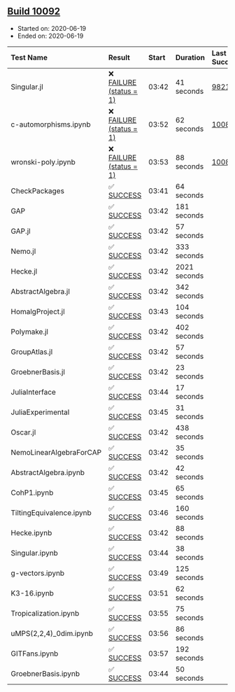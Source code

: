 ## [Build 10092](https://oscarci.mathematik.uni-kl.de/job/oscar/10092/)

* Started on: 2020-06-19
* Ended on: 2020-06-19

| Test Name    | Result | Start | Duration | Last Success | First Failure |
|:-------------|:-------|:------|:---------|:-------------|:--------------|
| Singular.jl | ❌ [FAILURE (status = 1)](https://oscarci.mathematik.uni-kl.de/job/oscar/10092/artifact/logs/build-10092/Singular.jl.log) | 03:42 | 41 seconds | [9821](https://oscarci.mathematik.uni-kl.de/job/oscar/9821/) | [9822](https://oscarci.mathematik.uni-kl.de/job/oscar/9822/) |
| c-automorphisms.ipynb | ❌ [FAILURE (status = 1)](https://oscarci.mathematik.uni-kl.de/job/oscar/10092/artifact/logs/build-10092/c-automorphisms.ipynb.log) | 03:52 | 62 seconds | [10089](https://oscarci.mathematik.uni-kl.de/job/oscar/10089/) | [10090](https://oscarci.mathematik.uni-kl.de/job/oscar/10090/) |
| wronski-poly.ipynb | ❌ [FAILURE (status = 1)](https://oscarci.mathematik.uni-kl.de/job/oscar/10092/artifact/logs/build-10092/wronski-poly.ipynb.log) | 03:53 | 88 seconds | [10087](https://oscarci.mathematik.uni-kl.de/job/oscar/10087/) | [10088](https://oscarci.mathematik.uni-kl.de/job/oscar/10088/) |
| CheckPackages | ✅ [SUCCESS](https://oscarci.mathematik.uni-kl.de/job/oscar/10092/artifact/logs/build-10092/CheckPackages.log) | 03:41 | 64 seconds |  |  |
| GAP | ✅ [SUCCESS](https://oscarci.mathematik.uni-kl.de/job/oscar/10092/artifact/logs/build-10092/GAP.log) | 03:42 | 181 seconds |  |  |
| GAP.jl | ✅ [SUCCESS](https://oscarci.mathematik.uni-kl.de/job/oscar/10092/artifact/logs/build-10092/GAP.jl.log) | 03:42 | 57 seconds |  |  |
| Nemo.jl | ✅ [SUCCESS](https://oscarci.mathematik.uni-kl.de/job/oscar/10092/artifact/logs/build-10092/Nemo.jl.log) | 03:42 | 333 seconds |  |  |
| Hecke.jl | ✅ [SUCCESS](https://oscarci.mathematik.uni-kl.de/job/oscar/10092/artifact/logs/build-10092/Hecke.jl.log) | 03:42 | 2021 seconds |  |  |
| AbstractAlgebra.jl | ✅ [SUCCESS](https://oscarci.mathematik.uni-kl.de/job/oscar/10092/artifact/logs/build-10092/AbstractAlgebra.jl.log) | 03:42 | 342 seconds |  |  |
| HomalgProject.jl | ✅ [SUCCESS](https://oscarci.mathematik.uni-kl.de/job/oscar/10092/artifact/logs/build-10092/HomalgProject.jl.log) | 03:43 | 104 seconds |  |  |
| Polymake.jl | ✅ [SUCCESS](https://oscarci.mathematik.uni-kl.de/job/oscar/10092/artifact/logs/build-10092/Polymake.jl.log) | 03:42 | 402 seconds |  |  |
| GroupAtlas.jl | ✅ [SUCCESS](https://oscarci.mathematik.uni-kl.de/job/oscar/10092/artifact/logs/build-10092/GroupAtlas.jl.log) | 03:42 | 57 seconds |  |  |
| GroebnerBasis.jl | ✅ [SUCCESS](https://oscarci.mathematik.uni-kl.de/job/oscar/10092/artifact/logs/build-10092/GroebnerBasis.jl.log) | 03:42 | 23 seconds |  |  |
| JuliaInterface | ✅ [SUCCESS](https://oscarci.mathematik.uni-kl.de/job/oscar/10092/artifact/logs/build-10092/JuliaInterface.log) | 03:44 | 17 seconds |  |  |
| JuliaExperimental | ✅ [SUCCESS](https://oscarci.mathematik.uni-kl.de/job/oscar/10092/artifact/logs/build-10092/JuliaExperimental.log) | 03:45 | 31 seconds |  |  |
| Oscar.jl | ✅ [SUCCESS](https://oscarci.mathematik.uni-kl.de/job/oscar/10092/artifact/logs/build-10092/Oscar.jl.log) | 03:42 | 438 seconds |  |  |
| NemoLinearAlgebraForCAP | ✅ [SUCCESS](https://oscarci.mathematik.uni-kl.de/job/oscar/10092/artifact/logs/build-10092/NemoLinearAlgebraForCAP.log) | 03:42 | 35 seconds |  |  |
| AbstractAlgebra.ipynb | ✅ [SUCCESS](https://oscarci.mathematik.uni-kl.de/job/oscar/10092/artifact/logs/build-10092/AbstractAlgebra.ipynb.log) | 03:42 | 42 seconds |  |  |
| CohP1.ipynb | ✅ [SUCCESS](https://oscarci.mathematik.uni-kl.de/job/oscar/10092/artifact/logs/build-10092/CohP1.ipynb.log) | 03:45 | 65 seconds |  |  |
| TiltingEquivalence.ipynb | ✅ [SUCCESS](https://oscarci.mathematik.uni-kl.de/job/oscar/10092/artifact/logs/build-10092/TiltingEquivalence.ipynb.log) | 03:46 | 160 seconds |  |  |
| Hecke.ipynb | ✅ [SUCCESS](https://oscarci.mathematik.uni-kl.de/job/oscar/10092/artifact/logs/build-10092/Hecke.ipynb.log) | 03:42 | 88 seconds |  |  |
| Singular.ipynb | ✅ [SUCCESS](https://oscarci.mathematik.uni-kl.de/job/oscar/10092/artifact/logs/build-10092/Singular.ipynb.log) | 03:44 | 38 seconds |  |  |
| g-vectors.ipynb | ✅ [SUCCESS](https://oscarci.mathematik.uni-kl.de/job/oscar/10092/artifact/logs/build-10092/g-vectors.ipynb.log) | 03:49 | 125 seconds |  |  |
| K3-16.ipynb | ✅ [SUCCESS](https://oscarci.mathematik.uni-kl.de/job/oscar/10092/artifact/logs/build-10092/K3-16.ipynb.log) | 03:51 | 62 seconds |  |  |
| Tropicalization.ipynb | ✅ [SUCCESS](https://oscarci.mathematik.uni-kl.de/job/oscar/10092/artifact/logs/build-10092/Tropicalization.ipynb.log) | 03:55 | 75 seconds |  |  |
| uMPS(2,2,4)_0dim.ipynb | ✅ [SUCCESS](https://oscarci.mathematik.uni-kl.de/job/oscar/10092/artifact/logs/build-10092/uMPS-2-2-4-_0dim.ipynb.log) | 03:56 | 86 seconds |  |  |
| GITFans.ipynb | ✅ [SUCCESS](https://oscarci.mathematik.uni-kl.de/job/oscar/10092/artifact/logs/build-10092/GITFans.ipynb.log) | 03:57 | 192 seconds |  |  |
| GroebnerBasis.ipynb | ✅ [SUCCESS](https://oscarci.mathematik.uni-kl.de/job/oscar/10092/artifact/logs/build-10092/GroebnerBasis.ipynb.log) | 03:44 | 50 seconds |  |  |
